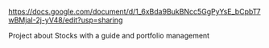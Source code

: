 https://docs.google.com/document/d/1_6xBda9BukBNcc5GgPyYsE_bCpbT7wBMjaI-2j-yV48/edit?usp=sharing

Project about Stocks with a guide and portfolio management